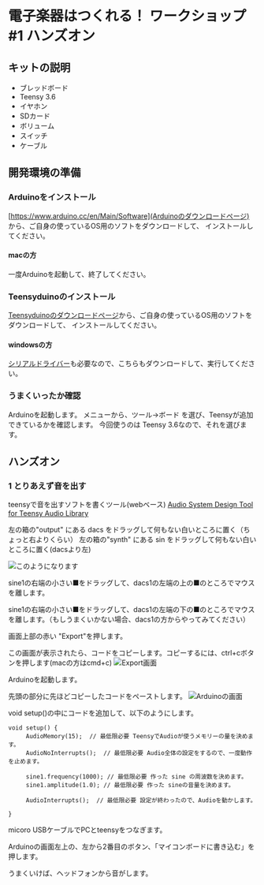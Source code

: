 # 電子楽器はつくれる！ ワークショップ#1 ハンズオン

## キットの説明
- ブレッドボード
- Teensy 3.6
- イヤホン
- SDカード
- ボリューム
- スイッチ
- ケーブル

## 開発環境の準備
### Arduinoをインストール
[https://www.arduino.cc/en/Main/Software](Arduinoのダウンロードページ) から、ご自身の使っているOS用のソフトをダウンロードして、
インストールしてください。

#### macの方 
一度Arduinoを起動して、終了してください。

### Teensyduinoのインストール
[Teensyduinoのダウンロードページ](https://www.pjrc.com/teensy/td_download.html)から、ご自身の使っているOS用のソフトをダウンロードして、
インストールしてください。

#### windowsの方
[シリアルドライバー](https://www.pjrc.com/teensy/serial_install.exe)も必要なので、こちらもダウンロードして、実行してください。

### うまくいったか確認
Arduinoを起動します。
メニューから、ツール->ボード を選び、Teensyが追加できているかを確認します。
今回使うのは Teensy 3.6なので、それを選びます。

## ハンズオン
### 1 とりあえず音を出す
teensyで音を出すソフトを書くツール(webベース)
[Audio System Design Tool for Teensy Audio Library](https://www.pjrc.com/teensy/gui/index.html)

左の箱の"output" にある dacs をドラッグして何もない白いところに置く（ちょっと右よりくらい）
左の箱の"synth" にある sin をドラッグして何もない白いところに置く(dacsより左)

![このようになります](https://i.gyazo.com/58f10f417b10a9d2364bf5e4e61ac3a4.png)

sine1の右端の小さい■をドラッグして、dacs1の左端の上の■のところでマウスを離します。

sine1の右端の小さい■をドラッグして、dacs1の左端の下の■のところでマウスを離します。（もしうまくいかない場合、dacs1の方からやってみてください）

画面上部の赤い "Export"を押します。

この画面が表示されたら、コードをコピーします。コピーするには、ctrl+cボタンを押します(macの方はcmd+c)
![Export画面](https://i.gyazo.com/01acbcd322d42f86039fad48ad109b55.png) 

Arduinoを起動します。

先頭の部分に先ほどコピーしたコードをペーストします。
![Arduinoの画面](https://i.gyazo.com/308ea36bd99d54259dcfee1a1a22d2ab.png)

void setup()の中にコードを追加して、以下のようにします。

```
void setup() {
     AudioMemory(15);  // 最低限必要 TeensyでAudioが使うメモリーの量を決めます。
     AudioNoInterrupts();  // 最低限必要 Audio全体の設定をするので、一度動作を止めます。
 
     sine1.frequency(1000); // 最低限必要 作った sine の周波数を決めます。
     sine1.amplitude(1.0); // 最低限必要 作った sineの音量を決めます。
 
     AudioInterrupts();  // 最低限必要 設定が終わったので、Audioを動かします。
 
}
```

micoro USBケーブルでPCとteensyをつなぎます。

Arduinoの画面左上の、左から2番目のボタン、「マイコンボードに書き込む」を押します。

うまくいけば、ヘッドフォンから音がします。


